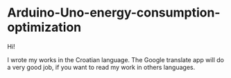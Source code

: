 # Arduino-Uno-energy-consumption-optimization

Hi!

I wrote my works in the Croatian language. The Google translate app will do a very good job, if you want to read my work in others languages.
